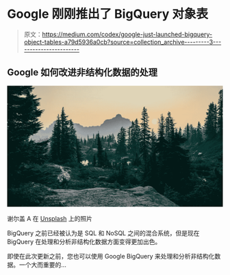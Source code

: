 # Google 刚刚推出了 BigQuery 对象表

> 原文：<https://medium.com/codex/google-just-launched-bigquery-object-tables-a79d5936a0cb?source=collection_archive---------3----------------------->

## Google 如何改进非结构化数据的处理

![](img/631c876343db31e73eed7c13f38ec760.png)

谢尔盖 A 在 [Unsplash](https://unsplash.com/s/photos/nature?utm_source=unsplash&utm_medium=referral&utm_content=creditCopyText) 上的照片

BigQuery 之前已经被认为是 SQL 和 NoSQL 之间的混合系统，但是现在 BigQuery 在处理和分析非结构化数据方面变得更加出色。

即使在此次更新之前，您也可以使用 Google BigQuery 来处理和分析非结构化数据。一个大而重要的…